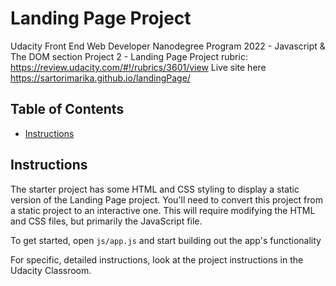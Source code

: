 # Landing Page Project
Udacity Front End Web Developer Nanodegree Program 2022 - Javascript & The DOM section
Project 2 - Landing Page
Project rubric: https://review.udacity.com/#!/rubrics/3601/view
Live site here  https://sartorimarika.github.io/landingPage/

## Table of Contents

* [Instructions](#instructions)

## Instructions

The starter project has some HTML and CSS styling to display a static version of the Landing Page project. You'll need to convert this project from a static project to an interactive one. This will require modifying the HTML and CSS files, but primarily the JavaScript file.

To get started, open `js/app.js` and start building out the app's functionality

For specific, detailed instructions, look at the project instructions in the Udacity Classroom.
